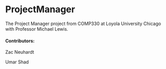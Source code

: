# ProjectManager

The Project Manager project from COMP330 at Loyola University Chicago with Professor Michael Lewis.

#### Contributors:
Zac Neuhardt

Umar Shad
